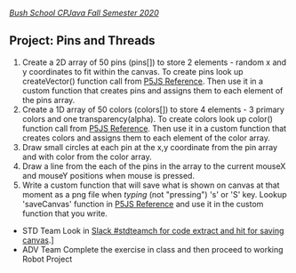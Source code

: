 
[_Bush School CPJava Fall Semester 2020_](https://chandrunarayan.github.io/cpjava/)

## Project: Pins and Threads

1. Create a 2D array of 50 pins (pins[]) to store 2 elements - random x and y coordinates to fit within the canvas. To create pins look up createVector() function call from [P5JS Reference](https://p5js.org/reference/). Then use it in a custom function that creates pins and assigns them to each element of the pins array.
1. Create a 1D array of 50 colors (colors[]) to store 4 elements - 3 primary colors and one transparency(alpha). To create colors look up color() function call from [P5JS Reference](https://p5js.org/reference/). Then use it in a custom function that creates colors and assigns them to each element of the color array.  
1. Draw small circles at each pin at the x,y coordinate from the pin array and with color from the color array. 
1. Draw a line from the each of the pins in the array to the current mouseX and mouseY positions when mouse is pressed. 
1. Write a custom function that will save what is shown on canvas at that moment as a png file when _typing_ (not "pressing") 's' or 'S' key. Lookup 'saveCanvas' function in [P5JS Reference](https://p5js.org/reference/) and use it in the custom function that you write. 

* STD Team Look in [Slack #stdteamch for code extract and hit for saving canvas]().]
* ADV Team Complete the exercise in class and then proceed to working Robot Project 
